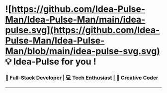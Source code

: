 # ![https://github.com/Idea-Pulse-Man/Idea-Pulse-Man/main/idea-pulse.svg](https://github.com/Idea-Pulse-Man/Idea-Pulse-Man/blob/main/idea-pulse-svg.svg)  💡 Idea-Pulse for you !
### 🚀 Full-Stack Developer | 💻 Tech Enthusiast | 🎨 Creative Coder
---
